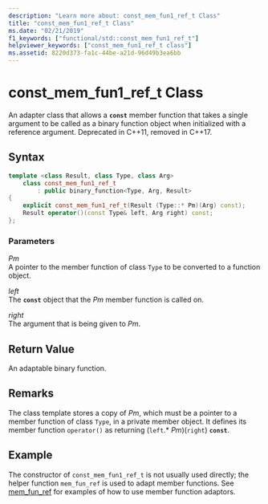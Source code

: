 ```yaml
---
description: "Learn more about: const_mem_fun1_ref_t Class"
title: "const_mem_fun1_ref_t Class"
ms.date: "02/21/2019"
f1_keywords: ["functional/std::const_mem_fun1_ref_t"]
helpviewer_keywords: ["const_mem_fun1_ref_t class"]
ms.assetid: 8220d373-fa1c-44be-a21d-96d49b3ea6bb
---
```

# const_mem_fun1_ref_t Class

An adapter class that allows a **`const`** member function that takes a single argument to be called as a binary function object when initialized with a reference argument. Deprecated in C++11, removed in C++17.

## Syntax

```cpp
template <class Result, class Type, class Arg>
    class const_mem_fun1_ref_t
        : public binary_function<Type, Arg, Result>
{
    explicit const_mem_fun1_ref_t(Result (Type::* Pm)(Arg) const);
    Result operator()(const Type& left, Arg right) const;
};
```

### Parameters

*Pm*\
A pointer to the member function of class `Type` to be converted to a function object.

*left*\
The **`const`** object that the *Pm* member function is called on.

*right*\
The argument that is being given to *Pm*.

## Return Value

An adaptable binary function.

## Remarks

The class template stores a copy of *Pm*, which must be a pointer to a member function of class `Type`, in a private member object. It defines its member function `operator()` as returning (`left`.\* *Pm*)(`right`) **`const`**.

## Example

The constructor of `const_mem_fun1_ref_t` is not usually used directly; the helper function `mem_fun_ref` is used to adapt member functions. See [mem_fun_ref](../standard-library/functional-functions.md#mem_fun_ref) for examples of how to use member function adaptors.
